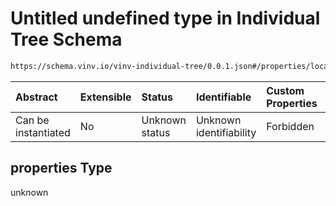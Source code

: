 # Untitled undefined type in Individual Tree Schema

```txt
https://schema.vinv.io/vinv-individual-tree/0.0.1.json#/properties/location/properties/geogrid/properties
```



| Abstract            | Extensible | Status         | Identifiable            | Custom Properties | Additional Properties | Access Restrictions | Defined In                                                |
| :------------------ | :--------- | :------------- | :---------------------- | :---------------- | :-------------------- | :------------------ | :-------------------------------------------------------- |
| Can be instantiated | No         | Unknown status | Unknown identifiability | Forbidden         | Allowed               | none                | [0.0.1.doc.json\*](0.0.1.doc.json "open original schema") |

## properties Type

unknown
